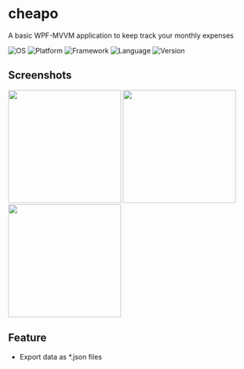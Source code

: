 # cheapo
A basic WPF-MVVM application to keep track your monthly expenses

![OS](https://img.shields.io/badge/OS-windows-lightgrey)
![Platform](https://img.shields.io/badge/platform-.net%205-brightgreen)
![Framework](https://img.shields.io/badge/framework-WPF-ff69b4)
![Language](https://img.shields.io/badge/language-C%23-orange)
![Version](https://img.shields.io/badge/version-v1.0.0.0-blue)

## Screenshots
<div>
  <img src="https://github.com/mhtros/cheapo/blob/main/Images/image1.PNG" width="230px" />  
  <img src="https://github.com/mhtros/cheapo/blob/main/Images/image2.PNG" width="230px" />  
  <img src="https://github.com/mhtros/cheapo/blob/main/Images/image3.PNG" width="230px" />
</div>

## Feature
- Export data as *.json files
